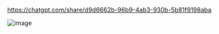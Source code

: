 https://chatgpt.com/share/d9d6662b-96b9-4ab3-930b-5b81f9198aba

![image](https://github.com/Hacker-Hafiz01/jquery-app-2/assets/130246057/9a1189e0-9736-471b-be24-a3610cafae39)

